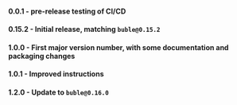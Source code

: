 #### 0.0.1 - pre-release testing of CI/CD
#### 0.15.2 - Initial release, matching `buble@0.15.2`
#### 1.0.0 - First major version number, with some documentation and packaging changes
#### 1.0.1 - Improved instructions
#### 1.2.0 - Update to `buble@0.16.0`
